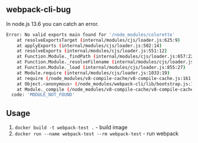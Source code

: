 ## webpack-cli-bug

In node.js 13.6 you can catch an error.
```sh
Error: No valid exports main found for '/node_modules/colorette'
    at resolveExportsTarget (internal/modules/cjs/loader.js:625:9)
    at applyExports (internal/modules/cjs/loader.js:502:14)
    at resolveExports (internal/modules/cjs/loader.js:551:12)
    at Function.Module._findPath (internal/modules/cjs/loader.js:657:22)
    at Function.Module._resolveFilename (internal/modules/cjs/loader.js:960:27)
    at Function.Module._load (internal/modules/cjs/loader.js:855:27)
    at Module.require (internal/modules/cjs/loader.js:1033:19)
    at require (/node_modules/v8-compile-cache/v8-compile-cache.js:161:20)
    at Object.<anonymous> (/node_modules/webpack-cli/lib/bootstrap.js:1:83)
    at Module._compile (/node_modules/v8-compile-cache/v8-compile-cache.js:194:30) {
  code: 'MODULE_NOT_FOUND'
```

## Usage
1. `docker build -t webpack-test .` - build image
2. `docker run --name webpack-test --rm webpack-test` - run webpack
